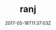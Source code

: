 ---
title: "ranj"
site_link: "http://www.ranj.nl/"
description: "Achieve positive behavioural change through play."
location: "Rotterdam"
active: true
active_from: "1999-01-01"
active_to: ""
tags: []
date: "2017-05-18T11:37:03Z"
---